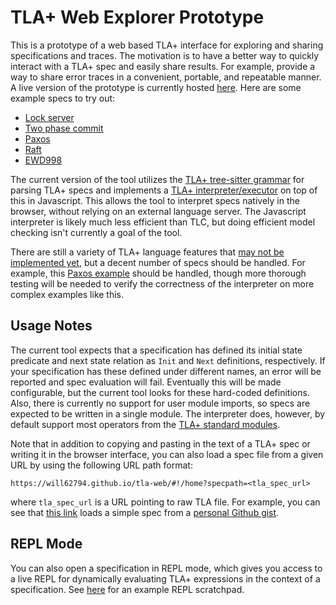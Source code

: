 # TLA+ Web Explorer Prototype

This is a prototype of a web based TLA+ interface for exploring and sharing specifications and traces. The motivation is to have a better way to quickly interact with a TLA+ spec and easily share results. For example, provide a way to share error traces in a convenient, portable, and repeatable manner. A live version of the prototype is currently hosted [here](https://will62794.github.io/tla-web/#!/home). Here are some example specs to try out:

- [Lock server](https://will62794.github.io/tla-web/#!/home?specpath=.%2Fspecs%2Flockserver.tla&constants%5BServer%5D=%7B%22s1%22%2C%20%22s2%22%7D&constants%5BClient%5D=%7B%22c1%22%2C%20%22c2%22%7D)
- [Two phase commit](https://will62794.github.io/tla-web/#!/home?specpath=.%2Fspecs%2FTwoPhase.tla)
- [Paxos](https://will62794.github.io/tla-web/#!/home?specpath=./specs/Paxos.tla)
- [Raft](https://will62794.github.io/tla-web/#!/home?specpath=.%2Fspecs%2FAbstractRaft.tla&constants%5BServer%5D=%7B"s1"%2C"s2"%2C%20"s3"%7D&constants%5BSecondary%5D="Secondary"&constants%5BPrimary%5D="Primary"&constants%5BNil%5D="Nil"&constants%5BInitTerm%5D=0)
- [EWD998](https://will62794.github.io/tla-web/#!/home?specpath=.%2Fspecs%2FEWD998.tla)

The current version of the tool utilizes the [TLA+ tree-sitter grammar](https://github.com/tlaplus-community/tree-sitter-tlaplus) for parsing TLA+ specs and implements a [TLA+ interpreter/executor](https://github.com/will62794/tla-web/blob/89d763c6001fa91dfc55780fedd47a9fbbf4e934/js/eval.js#L726-L778) on top of this in Javascript. This allows the tool to interpret specs natively in the browser, without relying on an external language server. The Javascript interpreter is likely much less efficient than TLC, but doing efficient model checking isn't currently a goal of the tool. 

<!-- Note also that you can basically use the existing web interface as a simple TLA+ expression evaluator, since making changes to definitions in the spec should automatically update the set of generated initial states. -->

<!-- This project Utilizes the [TLA+ tree-sitter grammar](https://github.com/tlaplus-community/tree-sitter-tlaplus) to provide a web based TLA+ interface for exploring and sharing specifications.  -->
There are still a variety of TLA+ language features that [may not be implemented yet](https://github.com/will62794/tla-web/issues), but a decent number of specs should be handled. For example, this [Paxos example](https://will62794.github.io/tla-web/#!/home?specpath=./specs/Paxos.tla) should be handled, though more thorough testing will be needed to verify the correctness of the interpreter on more complex examples like this.

<!-- A basic, preliminary test suite can be found [here](https://will62794.github.io/tla-web/test.html). -->

## Usage Notes

The current tool expects that a specification has defined its initial state predicate and next state relation as `Init` and `Next` definitions, respectively. If your specification has these defined under different names, an error will be reported and spec evaluation will fail. Eventually this will be made configurable, but the current tool looks for these hard-coded definitions. Also, there is currently no support for user module imports, so specs are expected to be written in a single module. The interpreter does, however, by default support most operators from the [TLA+ standard modules](https://github.com/tlaplus/tlaplus/tree/c25a01393ef7d9b0315f3d3b1581988e7a4a57b2/tlatools/org.lamport.tlatools/src/tla2sany/StandardModules).

Note that in addition to copying and pasting in the text of a TLA+ spec or writing it in the browser interface, you can also load a spec file from a given URL by using the following URL path format:
```
https://will62794.github.io/tla-web/#!/home?specpath=<tla_spec_url>
```
where `tla_spec_url` is a URL pointing to raw TLA file. For example, you can see that [this link](https://will62794.github.io/tla-web/#!/home?specpath=https://gist.githubusercontent.com/will62794/4250c4b6a8e68b0d9e038186739af8cc/raw/3470b5999f896abb478733e8fc07e7ed9e3039da/HourClock.tla) loads a simple spec from a [personal Github gist](https://gist.githubusercontent.com/will62794/4250c4b6a8e68b0d9e038186739af8cc/raw/3470b5999f896abb478733e8fc07e7ed9e3039da/HourClock.tla).


## REPL Mode

You can also open a specification in REPL mode, which gives you access to a live REPL for dynamically evaluating TLA+ expressions in the context of a specification. See [here](https://will62794.github.io/tla-web/#!/home?specpath=./specs/repl.tla&repl=true) for an example REPL scratchpad.